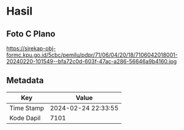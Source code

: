 # Hasil

## Foto C Plano

https://sirekap-obj-formc.kpu.go.id/5cbc/pemilu/pdpr/71/06/04/20/18/7106042018001-20240220-101549--bfa72c0d-603f-47ac-a286-56646a9b4160.jpg


## Metadata

| Key        | Value               |
| ---------- | ------------------- |
| Time Stamp | 2024-02-24 22:33:55 |
| Kode Dapil | 7101                |



